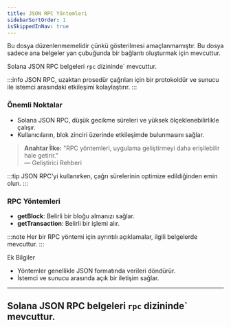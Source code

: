```yaml
---
title: JSON RPC Yöntemleri
sidebarSortOrder: 1
isSkippedInNav: true
---
```


Bu dosya düzenlenmemelidir çünkü gösterilmesi amaçlanmamıştır. Bu dosya sadece ana belgeler yan çubuğunda bir bağlantı oluşturmak için mevcuttur.

Solana JSON RPC belgeleri `rpc` dizininde` mevcuttur.

:::info
JSON RPC, uzaktan prosedür çağrıları için bir protokoldür ve sunucu ile istemci arasındaki etkileşimi kolaylaştırır.
:::

### Önemli Noktalar

- Solana JSON RPC, düşük gecikme süreleri ve yüksek ölçeklenebilirlikle çalışır.
- Kullanıcıların, blok zinciri üzerinde etkileşimde bulunmasını sağlar.

> **Anahtar İlke:** "RPC yöntemleri, uygulama geliştirmeyi daha erişilebilir hale getirir."  
> — Geliştirici Rehberi

:::tip
JSON RPC'yi kullanırken, çağrı sürelerinin optimize edildiğinden emin olun.
:::

### RPC Yöntemleri

- **getBlock**: Belirli bir bloğu almanızı sağlar.
- **getTransaction**: Belirli bir işlemi alır.
  
:::note
Her bir RPC yöntemi için ayrıntılı açıklamalar, ilgili belgelerde mevcuttur.
:::


Ek Bilgiler

- Yöntemler genellikle JSON formatında verileri döndürür.
- İstemci ve sunucu arasında açık bir iletişim sağlar.



---
Solana JSON RPC belgeleri `rpc` dizininde` mevcuttur.
---